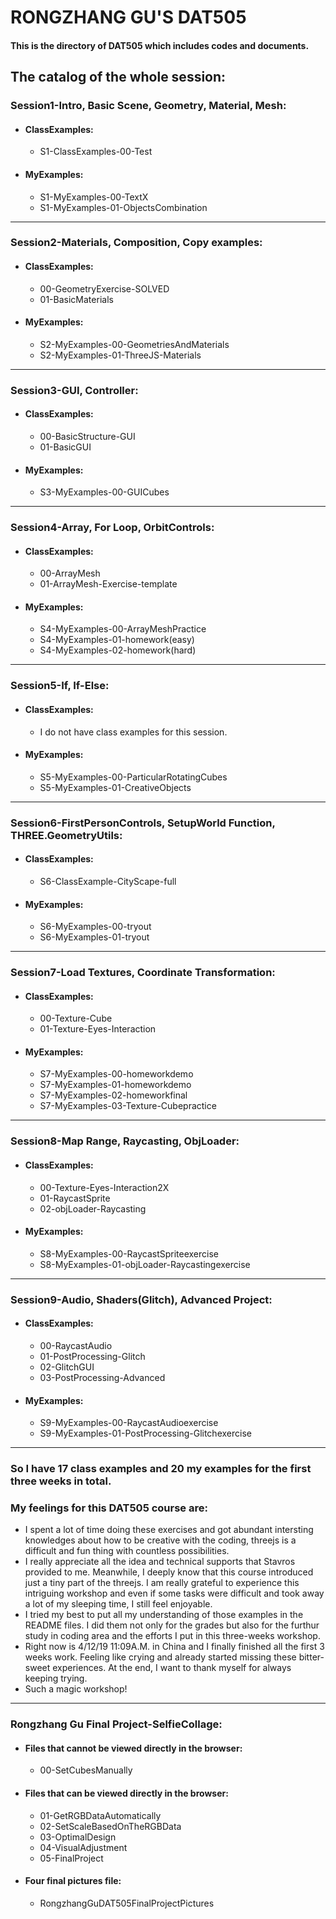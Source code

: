 # RONGZHANG GU'S DAT505
#### This is the directory of DAT505 which includes codes and documents.
## The catalog of the whole session:
### Session1-Intro, Basic Scene, Geometry, Material, Mesh:
  * #### ClassExamples:
    * S1-ClassExamples-00-Test
  * #### MyExamples:
    * S1-MyExamples-00-TextX
    * S1-MyExamples-01-ObjectsCombination

*********************

### Session2-Materials, Composition, Copy examples:
  * #### ClassExamples:
    * 00-GeometryExercise-SOLVED
    * 01-BasicMaterials
  * #### MyExamples:
    * S2-MyExamples-00-GeometriesAndMaterials
    * S2-MyExamples-01-ThreeJS-Materials

*********************

### Session3-GUI, Controller:
  * #### ClassExamples:
    * 00-BasicStructure-GUI
    * 01-BasicGUI
  * #### MyExamples:
    * S3-MyExamples-00-GUICubes

*********************

### Session4-Array, For Loop, OrbitControls:
  * #### ClassExamples:
    * 00-ArrayMesh
    * 01-ArrayMesh-Exercise-template
  * #### MyExamples:
    * S4-MyExamples-00-ArrayMeshPractice
    * S4-MyExamples-01-homework(easy)
    * S4-MyExamples-02-homework(hard)

*********************

### Session5-If, If-Else:
  * #### ClassExamples:
    * I do not have class examples for this session.
  * #### MyExamples:
    * S5-MyExamples-00-ParticularRotatingCubes
    * S5-MyExamples-01-CreativeObjects

*********************

### Session6-FirstPersonControls, SetupWorld Function, THREE.GeometryUtils:
  * #### ClassExamples:
    * S6-ClassExample-CityScape-full
  * #### MyExamples:
    * S6-MyExamples-00-tryout
    * S6-MyExamples-01-tryout

*********************

### Session7-Load Textures, Coordinate Transformation:
  * #### ClassExamples:
    * 00-Texture-Cube
    * 01-Texture-Eyes-Interaction
  * #### MyExamples:
    * S7-MyExamples-00-homeworkdemo
    * S7-MyExamples-01-homeworkdemo
    * S7-MyExamples-02-homeworkfinal
    * S7-MyExamples-03-Texture-Cubepractice

*********************

### Session8-Map Range, Raycasting, ObjLoader:
  * #### ClassExamples:
    * 00-Texture-Eyes-Interaction2X
    * 01-RaycastSprite
    * 02-objLoader-Raycasting
  * #### MyExamples:
    * S8-MyExamples-00-RaycastSpriteexercise
    * S8-MyExamples-01-objLoader-Raycastingexercise

*********************

### Session9-Audio, Shaders(Glitch), Advanced Project:
  * #### ClassExamples:
    * 00-RaycastAudio
    * 01-PostProcessing-Glitch
    * 02-GlitchGUI
    * 03-PostProcessing-Advanced
  * #### MyExamples:
    * S9-MyExamples-00-RaycastAudioexercise
    * S9-MyExamples-01-PostProcessing-Glitchexercise

*********************

### So I have 17 class examples and 20 my examples for the first three weeks in total.

### My feelings for this DAT505 course are:
  * I spent a lot of time doing these exercises and got abundant intersting knowledges about how to be creative with the coding, threejs is a difficult and fun thing with countless possibilities.
  * I really appreciate all the idea and technical supports that Stavros provided to me. Meanwhile, I deeply know that this course introduced just a tiny part of the threejs. I am really grateful to experience this intriguing workshop and even if some tasks were difficult and took away a lot of my sleeping time, I still feel enjoyable.
  * I tried my best to put all my understanding of those examples in the README files. I did them not only for the grades but also for the furthur study in coding area and the efforts I put in this three-weeks workshop.
  * Right now is 4/12/19 11:09A.M. in China and I finally finished all the first 3 weeks work. Feeling like crying and already started missing these bitter-sweet experiences. At the end, I want to thank myself for always keeping trying.
  * Such a magic workshop!

*********************

### Rongzhang Gu Final Project-SelfieCollage:
  * #### Files that cannot be viewed directly in the browser:
    * 00-SetCubesManually
  * #### Files that can be viewed directly in the browser:
    * 01-GetRGBDataAutomatically
    * 02-SetScaleBasedOnTheRGBData
    * 03-OptimalDesign
    * 04-VisualAdjustment
    * 05-FinalProject
  * #### Four final pictures file:
    * RongzhangGuDAT505FinalProjectPictures
